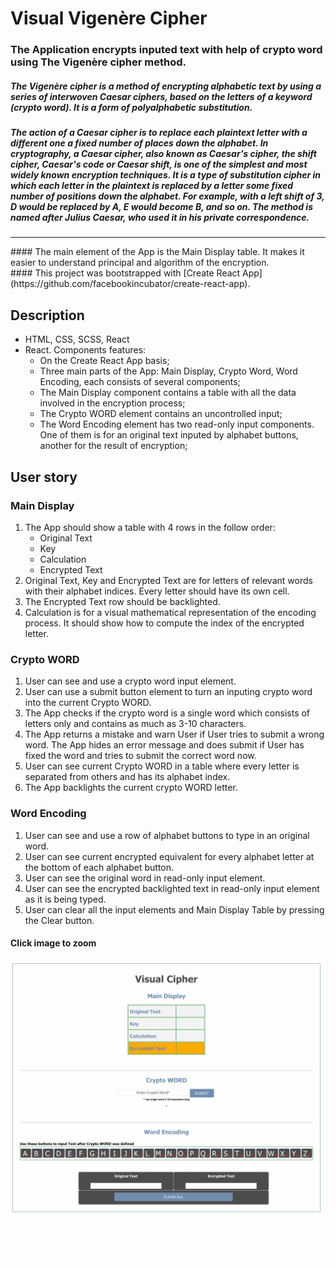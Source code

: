 # Visual Vigenère Cipher
### The Application encrypts inputed text with help of crypto word using The Vigenère cipher method.

##### The Vigenère cipher is a method of encrypting alphabetic text by using a series of interwoven Caesar ciphers, based on the letters of a keyword (crypto word). It is a form of polyalphabetic substitution.

##### The action of a Caesar cipher is to replace each plaintext letter with a different one a fixed number of places down the alphabet. In cryptography, a Caesar cipher, also known as Caesar's cipher, the shift cipher, Caesar's code or Caesar shift, is one of the simplest and most widely known encryption techniques. It is a type of substitution cipher in which each letter in the plaintext is replaced by a letter some fixed number of positions down the alphabet. For example, with a left shift of 3, D would be replaced by A, E would become B, and so on. The method is named after Julius Caesar, who used it in his private correspondence.

<hr>
#### The main element of the App is the Main Display table. It makes it easier to understand principal and algorithm of the encryption.
<br>  
#### This project was bootstrapped with [Create React App](https://github.com/facebookincubator/create-react-app).

## Description

* HTML, CSS, SCSS, React
* React. Components features:
     * On the Create React App basis;
     * Three main parts of the App: Main Display, Crypto Word, Word Encoding, each consists of several components;        
     * The Main Display component contains a table with all the data involved in the encryption process;
     * The Crypto WORD element contains an uncontrolled input;
     * The Word Encoding element has two read-only input components. One of them is for an original text inputed by alphabet buttons, another for the result of encryption;

## User story
### Main Display
1.  The App should show a table with 4 rows in the follow order:
      * Original Text  
      * Key
      * Calculation
      * Encrypted Text
1.  Original Text, Key and Encrypted Text are for letters of relevant words with their alphabet indices. Every letter should have its own cell.
1.  The Encrypted Text row should be backlighted.
1.  Calculation is for a visual mathematical representation of the encoding process. It should show how to compute the index of the encrypted letter.  

### Crypto WORD
1.  User can see and use a crypto word input element.
1.  User can use a submit button element to turn an inputing crypto word into the current Crypto WORD.
1.  The App checks if the crypto word is a single word which consists of letters only and contains as much as 3-10 characters.  
1.  The App returns a mistake and warn User if User tries to submit a wrong word. The App hides an error message and does submit if User has fixed the word and tries to submit the correct word now.  
1.  User can see current Crypto WORD in a table where every letter is  separated from others and has its alphabet index.
1.  The App backlights the current crypto WORD letter.   

### Word Encoding
1.  User can see and use a row of alphabet buttons to type in an original word.
1.  User can see current encrypted equivalent for every alphabet letter at the bottom of each alphabet button.
1.  User can see the original word in read-only input element.
1.  User can see the encrypted backlighted text in read-only input element as it is being typed.
1.  User can clear all the input elements and Main Display Table by pressing the Clear button.

#### Click image to zoom
![Jest watch mode](https://raw.githubusercontent.com/vickochetkov/rct-cipher/master/public/10.gif)
